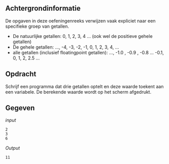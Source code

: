 ## Achtergrondinformatie

De opgaven in deze oefeningenreeks verwijzen vaak expliciet naar een specifieke groep van getallen.

- De natuurlijke getallen: 0, 1, 2, 3, 4 … (ook wel de positieve gehele getallen)
- De gehele getallen: …, -4, -3, -2, -1, 0, 1, 2, 3, 4, …
- alle getallen (inclusief floatingpoint getallen): ..., -1.0 , -0.9 , -0.8 ... -0.1, 0, 1, 2, 2.5 ...

## Opdracht

Schrijf een programma dat drie getallen optelt en deze waarde toekent aan een variabele. De berekende waarde wordt op het scherm afgedrukt.

## Gegeven

*input*
```
2
3
6
```

*Output*
```
11
```



